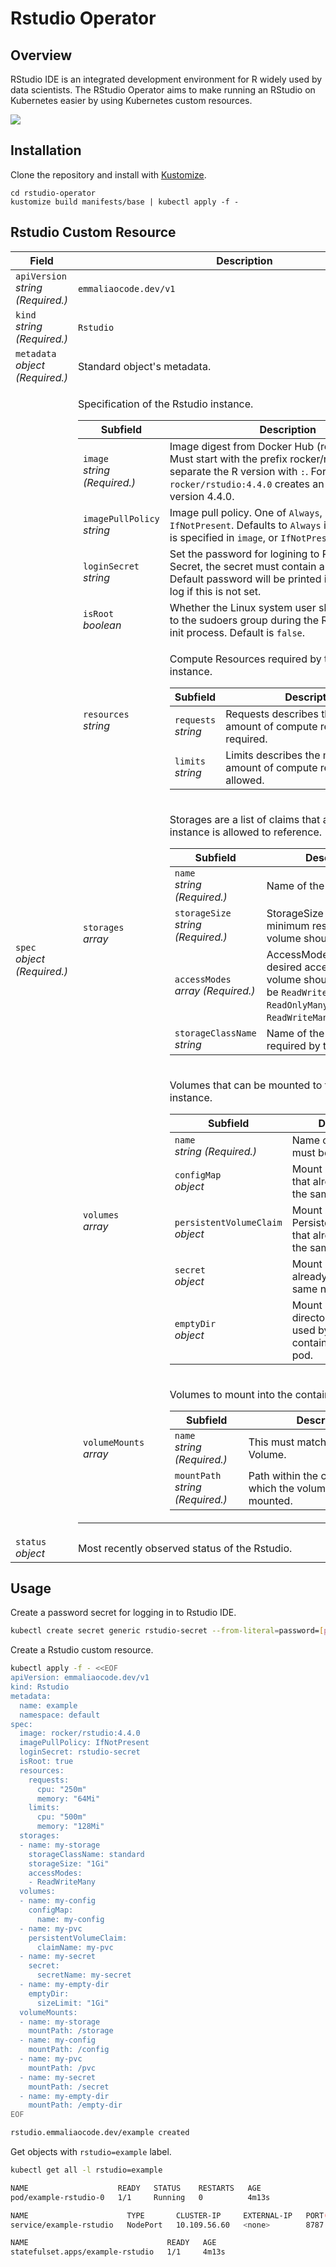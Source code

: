 # Rstudio Operator

## Overview
RStudio IDE is an integrated development environment for R widely used by data scientists. The RStudio Operator aims to make running an RStudio on Kubernetes easier by using Kubernetes custom resources.

![](docs/imgs/arch.png)

## Installation
Clone the repository and install with [Kustomize](https://kustomize.io/).
```
cd rstudio-operator
kustomize build manifests/base | kubectl apply -f -
```

## Rstudio Custom Resource
<table>
  <thead>
    <tr>
      <th>Field</th>
      <th>Description</th>
    </tr>
  </thead>
  <tbody>
    <tr>
      <td><code>apiVersion</code><br/><em>string (Required.)</em></td>
      <td><code>emmaliaocode.dev/v1</code></td>
    </tr>
    <tr>
      <td><code>kind</code><br/><em>string (Required.)</em></td>
      <td><code>Rstudio</code></td>
    </tr>
    <tr>
      <td><code>metadata</code><br/><em>object (Required.)</em></td>
      <td>Standard object's metadata.</td>
    </tr>
    <tr>
      <td><code>spec</code><br/><em>object (Required.)</em></td>
      <td>
        <table>
          <p>Specification of the Rstudio instance.</p>
          <thead>
            <tr>
              <th>Subfield</th>
              <th>Description</th>
            </tr>
          </thead>
          <tbody>
            <tr>
              <td><code>image</code><br/><em>string (Required.)</em></td>
              <td>Image digest from <a herf="https://hub.docker.com/r/rocker/rstudio/tags">Docker Hub (rocker/rstudio)</a>. Must start with the prefix rocker/rstudio and separate the R version with <code>:</code>. For example, <code>rocker/rstudio:4.4.0</code> creates an Rstudio of R version 4.4.0.</td>
            </tr>
            <tr>
              <td><code>imagePullPolicy</code><br/><em>string</em></td>
              <td>Image pull policy. One of <code>Always</code>, <code>Never</code>, <code>IfNotPresent</code>. Defaults to <code>Always</code> if the 'latest' tag is specified in <code>image</code>, or <code>IfNotPresent</code> otherwise.</td>
            </tr>
            <tr>
              <td><code>loginSecret</code><br/><em>string</em></td>
              <td>Set the password for logining to Rstudio with a Secret, the secret must contain a <code>password</code> key. Default password will be printed in the container log if this is not set.</td>
            </tr>
            <tr>
              <td><code>isRoot</code><br/><em>boolean</em></td>
              <td>Whether the Linux system user should be added to the sudoers group during the Rstudio server init process. Default is <code>false</code>.</td>
            </tr>
            <tr>
              <td><code>resources</code><br/><em>string</em></td>
              <td>
                <table>
                  <p>Compute Resources required by this Rstudio instance.</p>
                  <thead>
                    <tr>
                      <th>Subfield</th>
                      <th>Description</th>
                    </tr>
                  </thead>
                  <tbody>
                    <tr>
                      <td><code>requests</code><br/><em>string</em></td>
                      <td>Requests describes the minimum amount of compute resources required.</td>
                    </tr>
                    <tr>
                      <td><code>limits</code><br/><em>string</em></td>
                      <td>Limits describes the maximum amount of compute resources allowed.</td>
                    </tr>
                  </tbody>
                </table>
              </td>
            </tr>
            <tr>
              <td><code>storages</code><br/><em>array</em></td>
              <td>
                <table>
                  <p>Storages are a list of claims that an Rstudio instance is allowed to reference.</p>
                  <thead>
                    <tr>
                      <th>Subfield</th>
                      <th>Description</th>
                    </tr>
                  </thead>
                  <tbody>
                    <tr>
                      <td><code>name</code><br/><em>string (Required.)</em></td>
                      <td>Name of the claim.</td>
                    </tr>
                    <tr>
                      <td><code>storageSize</code><br/><em>string (Required.)</em></td>
                      <td>StorageSize represents the minimum resources the volume should have.</td>
                    </tr>
                    <tr>
                      <td><code>accessModes</code><br/><em>array (Required.)</em></td>
                      <td>AccessModes contains the desired access modes the volume should have. Could be <code>ReadWriteOnce</code>, <code>ReadOnlyMany</code>, <code>ReadWriteMany</code>.</td>
                    </tr>
                    <tr>
                      <td><code>storageClassName</code><br/><em>string</em></td>
                      <td>Name of the StorageClass required by the claim.</td>
                    </tr>
                  </tbody>
                </table>
              </td>
            </tr>
            <tr>
              <td><code>volumes</code><br/><em>array</em></td>
              <td>
                <table>
                  <p>Volumes that can be mounted to the Rstudio instance.</p>
                  <thead>
                    <tr>
                      <th>Subfield</th>
                      <th>Description</th>
                    </tr>
                  </thead>
                  <tbody>
                    <tr>
                      <td><code>name</code><br/><em>string (Required.)</em></td>
                      <td>Name of the volume must be unique.</td>
                    </tr>
                    <tr>
                      <td><code>configMap</code><br/><em>object</em></td>
                      <td>Mount a ConfigMap that already existed in the same namespace.</td>
                    </tr>
                    <tr>
                      <td><code>persistentVolumeClaim</code><br/><em>object</em></td>
                      <td>Mount a PersistentVolumeClaim that already existed in the same namespace.</td>
                    </tr>
                    <tr>
                      <td><code>secret</code><br/><em>object</em></td>
                      <td>Mount a Secret that already existed in the same namespace.</td>
                    </tr>
                    <tr>
                      <td><code>emptyDir</code><br/><em>object</em></td>
                      <td>Mount a temporary directory that can be used by multiple containers in the same pod.</td>
                    </tr>
                  </tbody>
                </table>
              </td>
            </tr>
            <tr>
              <td><code>volumeMounts</code><br/><em>array</em></td>
              <td>
                <table>
                  <p>Volumes to mount into the container's filesystem.</p>
                  <thead>
                    <tr>
                      <th>Subfield</th>
                      <th>Description</th>
                    </tr>
                  </thead>
                  <tbody>
                    <tr>
                      <td><code>name</code><br/><em>string (Required.)</em></td>
                      <td>This must match the Name of a Volume.</td>
                    </tr>
                    <tr>
                      <td><code>mountPath</code><br/><em>string (Required.)</em></td>
                      <td>Path within the container at which the volume should be mounted.</td>
                    </tr>
                  </tbody>
                </table>
              </td>
            </tr>
          </tbody>
        </table>
      </td>
    </tr>
    <tr>
      <td>
        <code>status</code> <br/> <em>object</em>
      </td>
      <td>Most recently observed status of the Rstudio.</td>
    </tr>
  </tbody>
</table>

## Usage
Create a password secret for logging in to Rstudio IDE.
```bash
kubectl create secret generic rstudio-secret --from-literal=password=[password]
```
Create a Rstudio custom resource.
```bash
kubectl apply -f - <<EOF
apiVersion: emmaliaocode.dev/v1
kind: Rstudio
metadata:
  name: example
  namespace: default
spec:
  image: rocker/rstudio:4.4.0
  imagePullPolicy: IfNotPresent
  loginSecret: rstudio-secret
  isRoot: true
  resources:
    requests:
      cpu: "250m"
      memory: "64Mi"
    limits:
      cpu: "500m"
      memory: "128Mi"
  storages:
  - name: my-storage
    storageClassName: standard
    storageSize: "1Gi"
    accessModes:
    - ReadWriteMany
  volumes:
  - name: my-config
    configMap:
      name: my-config
  - name: my-pvc
    persistentVolumeClaim:
      claimName: my-pvc
  - name: my-secret
    secret:
      secretName: my-secret
  - name: my-empty-dir
    emptyDir:
      sizeLimit: "1Gi"
  volumeMounts:
  - name: my-storage
    mountPath: /storage
  - name: my-config
    mountPath: /config
  - name: my-pvc
    mountPath: /pvc
  - name: my-secret
    mountPath: /secret
  - name: my-empty-dir
    mountPath: /empty-dir
EOF
```
```bash
rstudio.emmaliaocode.dev/example created
```
Get objects with `rstudio=example` label.
```bash
kubectl get all -l rstudio=example
```
```bash
NAME                    READY   STATUS    RESTARTS   AGE
pod/example-rstudio-0   1/1     Running   0          4m13s

NAME                      TYPE       CLUSTER-IP     EXTERNAL-IP   PORT(S)          AGE
service/example-rstudio   NodePort   10.109.56.60   <none>        8787:32378/TCP   4m13s

NAME                               READY   AGE
statefulset.apps/example-rstudio   1/1     4m13s
```
